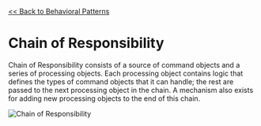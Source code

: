 [<< Back to Behavioral Patterns](index.md)

# Chain of Responsibility
Chain of Responsibility consists of a source of command objects and a series of processing objects. Each processing object contains logic that defines the types of command objects that it can handle; the rest are passed to the next processing object in the chain. A mechanism also exists for adding new processing objects to the end of this chain.

![Chain of Responsibility](https://www.dofactory.com/images/diagrams/net/chain.gif)